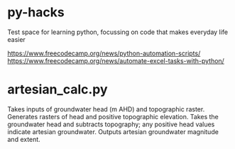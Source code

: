 # py-hacks
Test space for learning python, focussing on code that makes everyday life easier


https://www.freecodecamp.org/news/python-automation-scripts/
https://www.freecodecamp.org/news/automate-excel-tasks-with-python/


# artesian_calc.py
Takes inputs of groundwater head (m AHD) and topographic raster. Generates rasters of head and positive topographic elevation. Takes the groundwater head and subtracts topography; any positive head values indicate artesian groundwater. Outputs artesian groundwater magnitude and extent.
